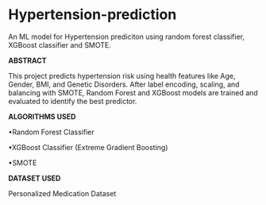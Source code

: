 # Hypertension-prediction
An ML model for Hypertension prediciton using random forest classifier, XGBoost classifier and SMOTE.

**ABSTRACT**

This project predicts hypertension risk using health features like Age, Gender, BMI, and Genetic Disorders. After label encoding, scaling, and balancing with SMOTE, Random Forest and XGBoost models are trained and evaluated to identify the best predictor.

**ALGORITHMS USED**

•Random Forest Classifier

•XGBoost Classifier (Extreme Gradient Boosting)

•SMOTE

**DATASET USED**

Personalized Medication Dataset
